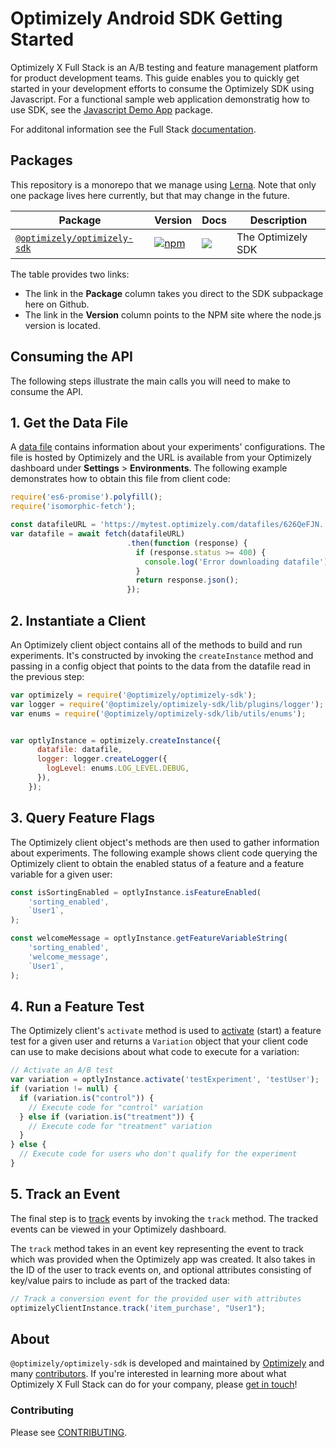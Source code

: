 # Optimizely Android SDK Getting Started

Optimizely X Full Stack is an A/B testing and feature management platform for product development teams. This guide enables you to quickly get started in your development efforts to consume the Optimizely SDK using Javascript. For a functional sample web application demonstratig how to use SDK, see the [Javascript Demo App](https://github.com/optimizely/javascript-sdk-demo-app) package.

For additonal information see the Full Stack [documentation](https://docs.developers.optimizely.com/full-stack/docs).

## Packages
This repository is a monorepo that we manage using [Lerna](https://github.com/lerna/lerna). Note that only one package lives here currently, but that may change in the future.

| Package                                                | Version                                                                                                                                   | Docs                                                                                                                                                                                                                                                                          | Description                                                                        |
| ------------------------------------------------------ | ----------------------------------------------------------------------------------------------------------------------------------------- | ----------------------------------------------------------------------------------------------------------------------------------------------------------------------------------------------------------------------------------------------------------------------------- | ---------------------------------------------------------------------------------- |
| [`@optimizely/optimizely-sdk`](/packages/optimizely-sdk) | [![npm](https://img.shields.io/npm/v/%40optimizely%2Foptimizely-sdk.svg)](https://www.npmjs.com/package/@optimizely/optimizely-sdk)     | [![](https://img.shields.io/badge/API%20Docs-site-green.svg?style=flat-square)](https://developers.optimizely.com/x/solutions/sdks/reference/?language=javascript)           | The Optimizely SDK  

The table provides two links:
* The link in the **Package** column takes you direct to the SDK subpackage here on Github.
* The link in the **Version** column points to the NPM site where the node.js version is located.

## Consuming the API

The following steps illustrate the main calls you will need to make to consume the API.

## 1. Get the Data File
A [data file](https://docs.developers.optimizely.com/full-stack/docs/get-the-datafile) contains information about your experiments' configurations. The file is hosted by Optimizely and the URL is available from your Optimizely dashboard under **Settings** > **Environments**. The following example demonstrates how to obtain this file from client code:

```javascript
require('es6-promise').polyfill();
require('isomorphic-fetch');

const datafileURL = 'https://mytest.optimizely.com/datafiles/626QeFJN....json';
var datafile = await fetch(datafileURL)
                          .then(function (response) {
                            if (response.status >= 400) {
                              console.log('Error downloading datafile');
                            }
                            return response.json();
                          });
```

## 2. Instantiate a Client
An Optimizely client object contains all of the methods to build and run experiments. It's constructed by invoking the `createInstance` method and passing in a config object that points to the data from the datafile read in the previous step:
```javascript
var optimizely = require('@optimizely/optimizely-sdk');
var logger = require('@optimizely/optimizely-sdk/lib/plugins/logger');
var enums = require('@optimizely/optimizely-sdk/lib/utils/enums');


var optlyInstance = optimizely.createInstance({
      datafile: datafile,
      logger: logger.createLogger({
        logLevel: enums.LOG_LEVEL.DEBUG,
      }),
    });
```

## 3. Query Feature Flags
The Optimizely client object's methods are then used to gather information about experiments. The following example shows client code querying the Optimizely client to obtain the enabled status of a feature and a feature variable for a given user:
```javascript
const isSortingEnabled = optlyInstance.isFeatureEnabled(
    'sorting_enabled',
    `User1`,
);

const welcomeMessage = optlyInstance.getFeatureVariableString(
    'sorting_enabled',
    'welcome_message',
    `User1`,
);
```

## 4. Run a Feature Test
The Optimizely client's `activate` method is used to [activate](https://docs.developers.optimizely.com/full-stack/docs/activate) (start) a feature test for a given user and returns a `Variation` object that your client code can use to make decisions about what code to execute for a variation:
```javascript
// Activate an A/B test
var variation = optlyInstance.activate('testExperiment', 'testUser');
if (variation != null) {
  if (variation.is("control")) {
    // Execute code for "control" variation
  } else if (variation.is("treatment")) {
    // Execute code for "treatment" variation
  }
} else {
  // Execute code for users who don't qualify for the experiment
}
```

## 5. Track an Event
The final step is to [track](https://docs.developers.optimizely.com/full-stack/docs/track) events by invoking the `track` method. The tracked events can be viewed in your Optimizely dashboard. 

The `track` method takes in an event key representing the event to track which was provided when the Optimizely app was created. It also takes in the ID of the user to track events on, and optional attributes consisting of key/value pairs to include as part of the tracked data:
```javascript
// Track a conversion event for the provided user with attributes
optimizelyClientInstance.track('item_purchase', "User1");
```
## About

`@optimizely/optimizely-sdk` is developed and maintained by [Optimizely](https://optimizely.com) and many [contributors](https://github.com/optimizely/javascript-sdk/graphs/contributors). If you're interested in learning more about what Optimizely X Full Stack can do for your company, please [get in touch](mailto:eng@optimizely.com)!


### Contributing

Please see [CONTRIBUTING](./CONTRIBUTING.md).


